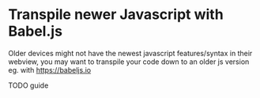 # Transpile newer Javascript with Babel.js

Older devices might not have the newest javascript features/syntax in their webview, you may want to transpile your code down to an older js version eg. with <https://babeljs.io>

TODO guide
